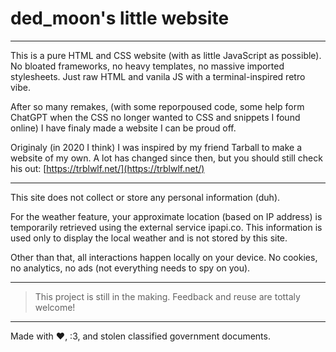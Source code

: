# ded_moon's little website

---
This is a pure HTML and CSS website (with as little JavaScript as possible). No bloated frameworks, no heavy templates, no massive imported stylesheets. Just raw HTML and vanila JS with a terminal-inspired retro vibe.

After so many remakes, (with some reporpoused code, some help form ChatGPT when the CSS no longer wanted to CSS and snippets I found online) I have finaly made a website I can be proud off.

Originaly (in 2020 I think) I was inspired by my friend Tarball to make a website of my own. A lot has changed since then, but you should still check his out: [https://trblwlf.net/](https://trblwlf.net/)

---

This site does not collect or store any personal information (duh).

For the weather feature, your approximate location (based on IP address) is temporarily retrieved using the external service ipapi.co. This information is used only to display the local weather and is not stored by this site. 

Other than that, all interactions happen locally on your device. No cookies, no analytics, no ads (not everything needs to spy on you).

---

> This project is still in the making. Feedback and reuse are tottaly welcome!

---
Made with ❤, :3, and stolen classified government documents.